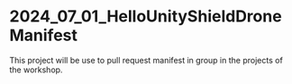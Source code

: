 # 2024_07_01_HelloUnityShieldDroneManifest
This project will be use to pull request manifest in group in the projects of the workshop.
